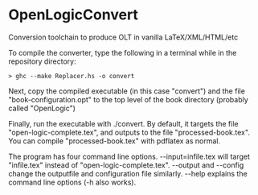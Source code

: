 # OpenLogicConvert
Conversion toolchain to produce OLT in vanilla LaTeX/XML/HTML/etc

To compile the converter, type the following in a terminal while in the repository directory:

    > ghc --make Replacer.hs -o convert

Next, copy the compiled executable (in this case "convert") and the file "book-configuration.opt" to the top level of the book directory (probably called "OpenLogic")

Finally, run the executable with ./convert. By default, it targets the file "open-logic-complete.tex", and outputs to the file "processed-book.tex". You can compile "processed-book.tex" with pdflatex as normal. 

The program has four command line options. --input=infile.tex will target "infile.tex" instead of "open-logic-complete.tex". --output and --config change the outputfile and configuration file similarly. --help explains the command line options (-h also works).


